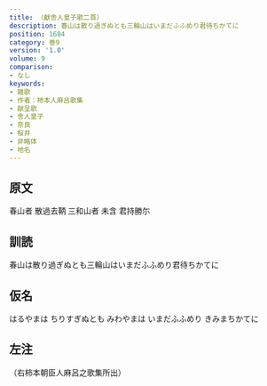 ```yaml
---
title: （獻舎人皇子歌二首）
description: 春山は散り過ぎぬとも三輪山はいまだふふめり君待ちかてに
position: 1684
category: 巻9
version: '1.0'
volume: 9
comparison:
- なし
keywords:
- 雑歌
- 作者：柿本人麻呂歌集
- 献呈歌
- 舎人皇子
- 奈良
- 桜井
- 非略体
- 地名
---
```


## 原文

春山者 散過去鞆 三和山者 未含 君持勝尓

## 訓読

春山は散り過ぎぬとも三輪山はいまだふふめり君待ちかてに

## 仮名

はるやまは ちりすぎぬとも みわやまは いまだふふめり きみまちかてに

## 左注

（右柿本朝臣人麻呂之歌集所出）
